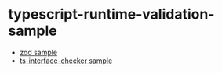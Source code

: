 # typescript-runtime-validation-sample

- [zod sample](./zod)
- [ts-interface-checker sample](./ts-interface-checker)
